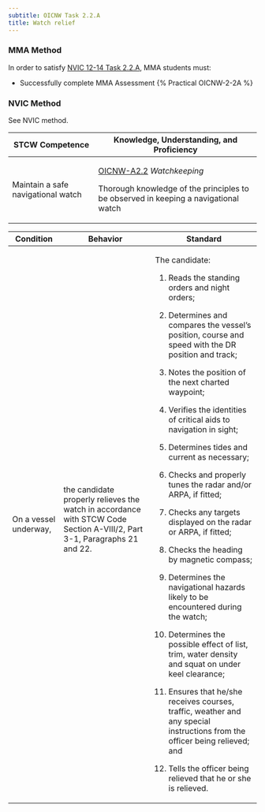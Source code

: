 ```yaml
---
subtitle: OICNW Task 2.2.A 
title: Watch relief
---
```



### MMA Method

In order to satisfy  [NVIC 12-14  Task  2.2.A](/stcw23/assets/images/nvic-12-14.pdf), MMA students must:

* Successfully complete MMA Assessment {% Practical OICNW-2-2A %}


### NVIC Method

<a onclick="togglevisibility('nvic_methods')" >See NVIC method.</a>

<div id='nvic_methods' class='hide'>

<table>
<thead>
<tr>
<th class='forty'> STCW Competence </th>
<th class='sixty'> Knowledge, Understanding, and Proficiency </th>
</tr>
</thead>




<tbody>
<tr><td markdown='1'>

Maintain a safe navigational watch

</td><td markdown='1'>

[OICNW-A2.2](../../tables/21.html#OICNW-A2.2) *Watchkeeping*

Thorough knowledge of the principles to be observed in keeping a navigational watch

</td></tr>


</tbody>
</table>


<table>
<thead>
<tr><th class='twenty'>  Condition </th><th class='twenty'> Behavior </th><th  class='sixty'>Standard </th></tr>
</thead>
<tbody >



<tr><td markdown='1'>

On a vessel underway,

</td><td markdown='1'>

the candidate properly relieves the watch in accordance with STCW Code Section A-VIII/2, Part 3-1, Paragraphs 21 and 22.

<br>

<div class="tooltip">
<span class="tooltiptext">
</span>
</div>


</td><td markdown='1'>

The candidate:

1. Reads the standing orders and night orders;

2. Determines and compares the vessel’s position, course and speed with the DR position and track;

3. Notes the position of the next charted waypoint;

4. Verifies the identities of critical aids to navigation in sight;

5. Determines tides and current as necessary;

6. Checks and properly tunes the radar and/or ARPA, if fitted;

7. Checks any targets displayed on the radar or ARPA, if fitted;

8. Checks the heading by magnetic compass;

9. Determines the navigational hazards likely to be encountered during the watch;

10. Determines the possible effect of list, trim, water density and squat on under keel clearance;

11. Ensures that he/she receives courses, traffic, weather and any special instructions from the officer being relieved; and

12. Tells the officer being relieved that he or she is relieved.

</td></tr>
</tbody>
</table>
</div>
